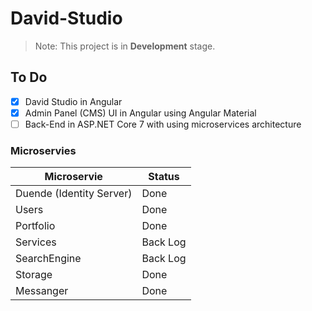# David-Studio

> Note: This project is in **Development** stage.

## To Do

- [x] David Studio in Angular
- [x] Admin Panel (CMS) UI in Angular using Angular Material
- [ ] Back-End in ASP.NET Core 7 with using microservices architecture

### Microservies

| Microservie              | Status      |
| ------------------------ | ----------- |
| Duende (Identity Server) | Done        |
| Users                    | Done        |
| Portfolio                | Done        |
| Services                 | Back Log    |
| SearchEngine             | Back Log    |
| Storage                  | Done        |
| Messanger                | Done        |

